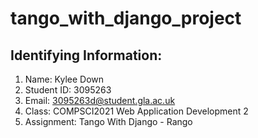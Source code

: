 # tango_with_django_project

## Identifying Information: 
1. Name: Kylee Down
2. Student ID: 3095263
3. Email: 3095263d@student.gla.ac.uk
4. Class: COMPSCI2021 Web Application Development 2
5. Assignment: Tango With Django - Rango